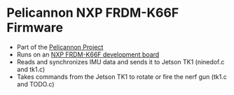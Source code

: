 # Pelicannon NXP FRDM-K66F Firmware
- Part of the [Pelicannon Project][pelicannon]
- Runs on an [NXP FRDM-K66F development board][k66f]
- Reads and synchronizes IMU data and sends it to Jetson TK1 (ninedof.c and tk1.c)
- Takes commands from the Jetson TK1 to rotate or fire the nerf gun (tk1.c and TODO.c)

[pelicannon]: https://github.com/csvance/pelicannon
[k66f]: https://www.nxp.com/products/processors-and-microcontrollers/arm-based-processors-and-mcus/kinetis-cortex-m-mcus/k-seriesperformancem4/k6x-ethernet/freedom-development-platform-for-kinetis-k66-k65-and-k26-mcus:FRDM-K66F